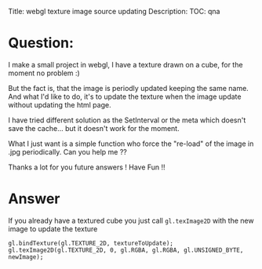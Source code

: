 Title: webgl texture image source updating
Description:
TOC: qna

# Question:

I make a small project in webgl, I have a texture drawn on a cube, for the moment no problem :) 

But the fact is, that the image is periodly updated keeping the same name.
And what I'd like to do, it's to update the texture when the image update without updating the html page.

I have tried different solution as the SetInterval or the meta which doesn't save the cache... but it doesn't work for the moment.

What I just want is a simple function who force the "re-load" of the image in .jpg periodically. Can you help me ??

Thanks a lot for you future answers ! Have Fun !!

# Answer

If you already have a textured cube you just call `gl.texImage2D` with the new image to update the texture

    gl.bindTexture(gl.TEXTURE_2D, textureToUpdate);
    gl.texImage2D(gl.TEXTURE_2D, 0, gl.RGBA, gl.RGBA, gl.UNSIGNED_BYTE, newImage);


